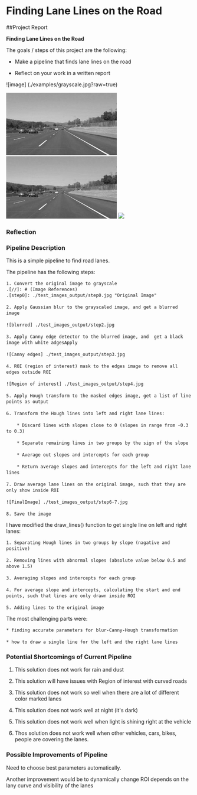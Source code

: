 # **Finding Lane Lines on the Road** 

##Project Report

**Finding Lane Lines on the Road**

The goals / steps of this project are the following:

* Make a pipeline that finds lane lines on the road

* Reflect on your work in a written report

[//]: # (Image References)

[image1]: ./examples/grayscale.jpg "Grayscale"

![image] (./examples/grayscale.jpg?raw=true)

<img src="/examples/grayscale.jpg">

<img src="./examples/grayscale.jpg">

<img src="https://github.com/ravirama12001/FindingLaneLines/blob/master/examples/grayscale.jpg/examples/grayscale.jpg">

### Reflection

### Pipeline Description

This is a simple pipeline to find road lanes. 

The pipeline has the following steps:

    1. Convert the original image to grayscale
    .[//]: # (Image References)
    .[step0]: ./test_images_output/step0.jpg "Original Image"

    2. Apply Gaussian blur to the grayscaled image, and get a blurred image

    ![blurred] ./test_images_output/step2.jpg

    3. Apply Canny edge detector to the blurred image, and  get a black image with white adgesApply

    ![Canny edges] ./test_images_output/step3.jpg

    4. ROI (region of interest) mask to the edges image to remove all edges outside ROI

    ![Region of interest] ./test_images_output/step4.jpg

    5. Apply Hough transform to the masked edges image, get a list of line points as output

    6. Transform the Hough lines into left and right lane lines:

        * Discard lines with slopes close to 0 (slopes in range from -0.3 to 0.3)

        * Separate remaining lines in two groups by the sign of the slope

        * Average out slopes and intercepts for each group

        * Return average slopes and intercepts for the left and right lane lines

    7. Draw average lane lines on the original image, such that they are only show inside ROI

    ![FinalImage] ./test_images_output/step6-7.jpg

    8. Save the image


I have modified the draw_lines() function to get single line on left and right lanes:

    1. Separating Hough lines in two groups by slope (nagative and positive)

    2. Removing lines with abnormal slopes (absolute value below 0.5 and above 1.5)

    3. Averaging slopes and intercepts for each group

    4. For average slope and intercepts, calculating the start and end points, such that lines are only drawn inside ROI

    5. Adding lines to the original image

The most challenging parts were:

    * finding accurate parameters for blur-Canny-Hough transformation

    * how to draw a single line for the left and the right lane lines

### Potential Shortcomings of Current Pipeline

1. This solution does not work for rain and dust

2. This solution will have issues with Region of interest with curved roads

3. This solution does not work so well when there are a lot of different color marked lanes

4. This solution does not work well at night (it's dark)

5. This solution does not work well when light is shining right at the vehicle

6. Thos solution does not work well when other vehicles, cars, bikes, people are covering the lanes.

### Possible Improvements of Pipeline

Need to choose best parameters automatically.

Another improvement would be to dynamically change ROI depends on the lany curve and visibility of the lanes
